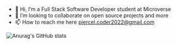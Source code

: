 - 👋 Hi, I’m a Full Stack Software Developer student at Microverse 
- 💞️ I’m looking to collaborate on open source projects and more
- 📫 How to reach me here piercel.coder2022@gmail.com

![Anurag's GitHub stats](https://github-readme-stats.vercel.app/api?username=piercel2022&show_icons=true&theme=radical)
<!---
Piercel2022/Piercel2022 is a ✨ special ✨ repository because its `README.md` (this file) appears on your GitHub profile.
You can click the Preview link to take a look at your changes.
--->
